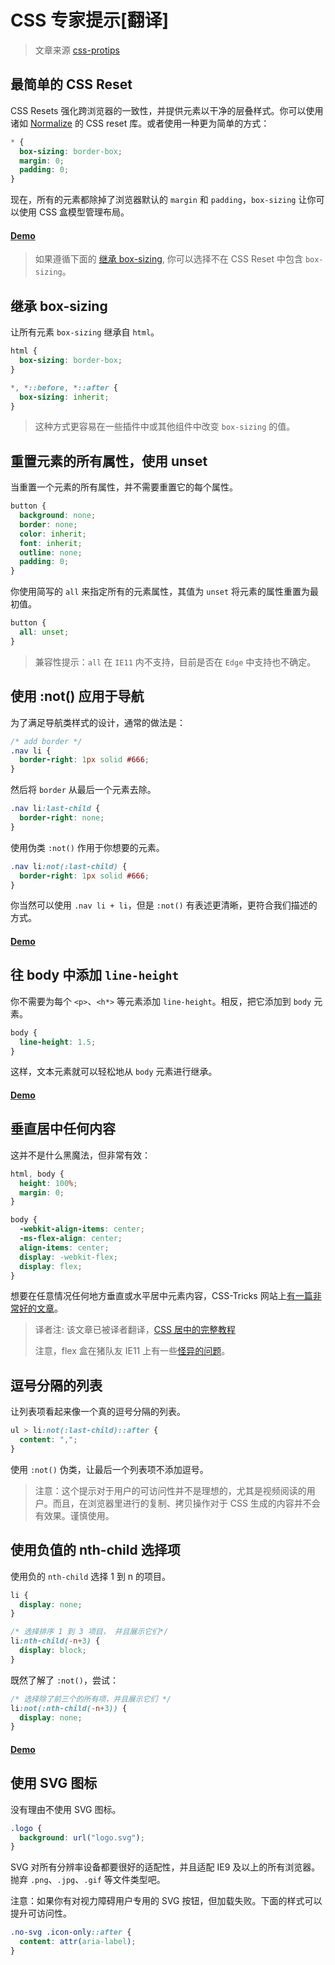 # CSS 专家提示[翻译]

> 文章来源 [css-protips](https://github.com/AllThingsSmitty/css-protips)
> 
## 最简单的 CSS Reset

CSS Resets 强化跨浏览器的一致性，并提供元素以干净的层叠样式。你可以使用诸如 [Normalize](http://necolas.github.io/normalize.css/) 的 CSS reset 库。或者使用一种更为简单的方式：

```css
* {
  box-sizing: border-box;
  margin: 0;
  padding: 0;
}
```

现在，所有的元素都除掉了浏览器默认的 `margin` 和 `padding`，`box-sizing` 让你可以使用 CSS 盒模型管理布局。

#### [Demo](http://codepen.io/AllThingsSmitty/pen/kkrkLL)

> 如果遵循下面的 [继承 box-sizing](), 你可以选择不在 CSS Reset 中包含 `box-sizing`。

## 继承 box-sizing

让所有元素 `box-sizing` 继承自 `html`。

```css
html {
  box-sizing: border-box;
}

*, *::before, *::after {
  box-sizing: inherit;
}
```

> 这种方式更容易在一些插件中或其他组件中改变 `box-sizing` 的值。
> 
## 重置元素的所有属性，使用 unset

当重置一个元素的所有属性，并不需要重置它的每个属性。

```css
button {
  background: none;
  border: none;
  color: inherit;
  font: inherit;
  outline: none;
  padding: 0;
}
```

你使用简写的 `all` 来指定所有的元素属性，其值为 `unset` 将元素的属性重置为最初值。

```css
button {
  all: unset;
}
```

> 兼容性提示：`all` 在 `IE11` 内不支持，目前是否在 `Edge` 中支持也不确定。
> 
## 使用 :not() 应用于导航

为了满足导航类样式的设计，通常的做法是：

```css
/* add border */
.nav li {
  border-right: 1px solid #666;
}
```

然后将 `border` 从最后一个元素去除。

```css
.nav li:last-child {
  border-right: none;
}
```

使用伪类 `:not()` 作用于你想要的元素。

```css
.nav li:not(:last-child) {
  border-right: 1px solid #666;
}
```

你当然可以使用 `.nav li + li`，但是 `:not()` 有表述更清晰，更符合我们描述的方式。

#### [Demo](http://codepen.io/AllThingsSmitty/pen/LkymvO)

## 往 body 中添加 `line-height`

你不需要为每个 `<p>`、`<h*>` 等元素添加 `line-height`。相反，把它添加到 `body` 元素。

```css
body {
  line-height: 1.5;
}
```

这样，文本元素就可以轻松地从 `body` 元素进行继承。

#### [Demo](http://codepen.io/AllThingsSmitty/pen/VjbdYd)

## 垂直居中任何内容

这并不是什么黑魔法，但非常有效：

```css
html, body {
  height: 100%;
  margin: 0;
}

body {
  -webkit-align-items: center;
  -ms-flex-align: center;
  align-items: center;
  display: -webkit-flex;
  display: flex;
}
```

想要在任意情况任何地方垂直或水平居中元素内容，CSS-Tricks 网站上[有一篇非常好的文章](https://css-tricks.com/centering-css-complete-guide/)。

> 译者注: 该文章已被译者翻译，[CSS 居中的完整教程](./CSS居中的完整教程[翻译].md)
> 
> 注意，flex 盒在猪队友 IE11 上有一些[怪异的问题](https://github.com/philipwalton/flexbugs#3-min-height-on-a-flex-container-wont-apply-to-its-flex-items)。
> 
## 逗号分隔的列表

让列表项看起来像一个真的逗号分隔的列表。

```css
ul > li:not(:last-child)::after {
  content: ",";
}
```

使用 `:not()` 伪类，让最后一个列表项不添加逗号。

> 注意：这个提示对于用户的可访问性并不是理想的，尤其是视频阅读的用户。而且，在浏览器里进行的复制、拷贝操作对于 CSS 生成的内容并不会有效果。谨慎使用。
> 

## 使用负值的 nth-child 选择项

使用负的 `nth-child` 选择 1 到 n 的项目。

```css
li {
  display: none;
}

/* 选择排序 1 到 3 项目， 并且展示它们*/
li:nth-child(-n+3) {
  display: block;
}
```

既然了解了 `:not()`，尝试：

```css
/* 选择除了前三个的所有项，并且展示它们 */
li:not(:nth-child(-n+3)) {
  display: none;
}
```

#### [Demo](http://codepen.io/AllThingsSmitty/pen/WxjKZp)

## 使用 SVG 图标

没有理由不使用 SVG 图标。

```css
.logo {
  background: url("logo.svg");
}
```

SVG 对所有分辨率设备都要很好的适配性，并且适配 IE9 及以上的所有浏览器。抛弃 `.png`、`.jpg`、`.gif` 等文件类型吧。

注意：如果你有对视力障碍用户专用的 SVG 按钮，但加载失败。下面的样式可以提升可访问性。

```css
.no-svg .icon-only::after {
  content: attr(aria-label);
}
```